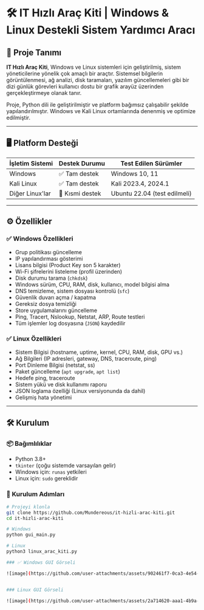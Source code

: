 # 🛠 IT Hızlı Araç Kiti | Windows & Linux Destekli Sistem Yardımcı Aracı

## 📌 Proje Tanımı

**IT Hızlı Araç Kiti**, Windows ve Linux sistemleri için geliştirilmiş, sistem yöneticilerine yönelik çok amaçlı bir araçtır. Sistemsel bilgilerin görüntülenmesi, ağ analizi, disk taramaları, yazılım güncellemeleri gibi bir dizi günlük görevleri kullanıcı dostu bir grafik arayüz üzerinden gerçekleştirmeye olanak tanır.

Proje, Python dili ile geliştirilmiştir ve platform bağımsız çalışabilir şekilde yapılandırılmıştır. Windows ve Kali Linux ortamlarında denenmiş ve optimize edilmiştir.

---

## 🖥 Platform Desteği

| İşletim Sistemi | Destek Durumu | Test Edilen Sürümler |
|-----------------|----------------|-----------------------|
| Windows         | ✅ Tam destek   | Windows 10, 11        |
| Kali Linux      | ✅ Tam destek   | Kali 2023.4, 2024.1   |
| Diğer Linux'lar | 🔄 Kısmi destek | Ubuntu 22.04 (test edilmeli) |

---

## ⚙️ Özellikler

### ✅ Windows Özellikleri

- Grup politikası güncelleme
- IP yapılandırması gösterimi
- Lisans bilgisi (Product Key son 5 karakter)
- Wi-Fi şifrelerini listeleme (profil üzerinden)
- Disk durumu tarama (`chkdsk`)
- Windows sürüm, CPU, RAM, disk, kullanıcı, model bilgisi alma
- DNS temizleme, sistem dosyası kontrolü (`sfc`)
- Güvenlik duvarı açma / kapatma
- Gereksiz dosya temizliği
- Store uygulamalarını güncelleme
- Ping, Tracert, Nslookup, Netstat, ARP, Route testleri
- Tüm işlemler log dosyasına (`JSON`) kaydedilir

### ✅ Linux Özellikleri

- Sistem Bilgisi (hostname, uptime, kernel, CPU, RAM, disk, GPU vs.)
- Ağ Bilgileri (IP adresleri, gateway, DNS, traceroute, ping)
- Port Dinleme Bilgisi (netstat, ss)
- Paket güncelleme (`apt upgrade`, `apt list`)
- Hedefe ping, traceroute
- Sistem yükü ve disk kullanımı raporu
- JSON loglama özelliği (Linux versiyonunda da dahil)
- Gelişmiş hata yönetimi

---

## 🛠 Kurulum

### 📦 Bağımlılıklar

- Python 3.8+
- `tkinter` (çoğu sistemde varsayılan gelir)
- Windows için: `runas` yetkileri
- Linux için: `sudo` gereklidir

### 🔧 Kurulum Adımları

```bash
# Projeyi klonla
git clone https://github.com/Mundereous/it-hizli-arac-kiti.git
cd it-hizli-arac-kiti

# Windows
python gui_main.py

# Linux
python3 linux_arac_kiti.py

### ✅ Windows GUI Görseli

![image](https://github.com/user-attachments/assets/902461f7-0ca3-4e54-a734-fa801e1e5bbd)


### Linux GUI Görseli

![image](https://github.com/user-attachments/assets/2a714620-aaa1-4b9a-b930-1bfe40dc4baf)
